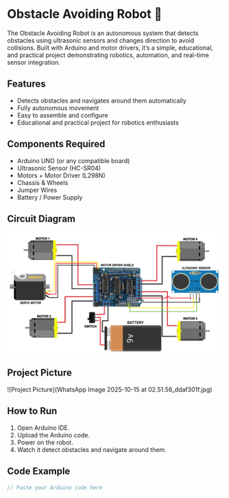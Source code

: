 
# Obstacle Avoiding Robot 🤖

The Obstacle Avoiding Robot is an autonomous system that detects obstacles using ultrasonic sensors and changes direction to avoid collisions. Built with Arduino and motor drivers, it’s a simple, educational, and practical project demonstrating robotics, automation, and real-time sensor integration.

## Features

- Detects obstacles and navigates around them automatically  
- Fully autonomous movement  
- Easy to assemble and configure  
- Educational and practical project for robotics enthusiasts  

## Components Required

- Arduino UNO (or any compatible board)  
- Ultrasonic Sensor (HC-SR04)  
- Motors + Motor Driver (L298N)  
- Chassis & Wheels  
- Jumper Wires  
- Battery / Power Supply  

## Circuit Diagram

![Circuit Diagram](263b224d-9320-4104-9cc7-fe69e9cfadb2.jpg)  

## Project Picture

![Project Picture](WhatsApp Image 2025-10-15 at 02.51.56_ddaf301f.jpg)  



## How to Run

1. Open Arduino IDE.  
2. Upload the Arduino code.  
3. Power on the robot.  
4. Watch it detect obstacles and navigate around them.  

## Code Example

```c
// Paste your Arduino code here
